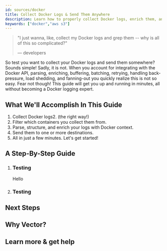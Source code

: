 ```yaml
---
id: sources/docker
title: Collect Docker Logs & Send Them Anywhere
description: Learn how to properly collect Docker logs, enrich them, and send them anywhere.
keywords: ["docker","aws s3"]
---
```


> "I just wanna, like, collect my Docker logs and grep them -- why is all of this so complicated?"
>
> — developers

So test you want to collect your Docker logs and send them somewhere? Sounds simple!
Sadly, it is not. When you account for integrating with the Docker API, parsing,
enriching, buffering, batching, retrying, handling back-pressure, load shedding,
and fanning-out you quickly realize this is not so easy. Fear not though! This
guide will get you up and running in minutes, all without becoming a Docker
logging expert.

## What We'll Accomplish In This Guide

<ol className="list--checks list--lg list--semi-bold list--primary">
  <li>Collect Docker logs2. (the right way!)</li>
  <li>Filter which containers you collect them from.</li>
  <li>Parse, structure, and enrich your logs with Docker context.</li>
  <li>Send them to one or more destinations.</li>
  <li className="list--li--arrow list--li--pink">All in just a few minutes. Let's get started!</li>
</ol>

## A Step-By-Step Guide

<ol className="sections sections--h3">
<li>

### Testing

Hello

</li>

<li>

### Testing

</li>
</ol>

## Next Steps

## Why Vector?

## Learn more & get help